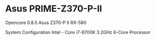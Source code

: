 # Asus PRIME-Z370-P-II
Opencore 0.8.5 Asus Z370-P II RX-580

System Configuration 
Intel - Core i7-8700K 3.2GHz 6-Core Processor
